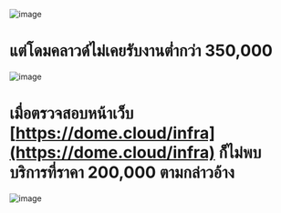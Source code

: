 ![image](https://user-images.githubusercontent.com/56834844/106103470-942c5a00-6173-11eb-8e94-e210e59c2c58.png)

# แต่โดมคลาวด์ไม่เคยรับงานต่ำกว่า 350,000
![image](https://user-images.githubusercontent.com/56834844/106103545-b32aec00-6173-11eb-9ca4-480ad9620bc6.png)

#  เมื่อตรวจสอบหน้าเว็บ [https://dome.cloud/infra](https://dome.cloud/infra) ก็ไม่พบบริการที่ราคา 200,000 ตามกล่าวอ้าง
![image](https://user-images.githubusercontent.com/56834844/106103607-ca69d980-6173-11eb-9aed-15c06ee07a56.png)

